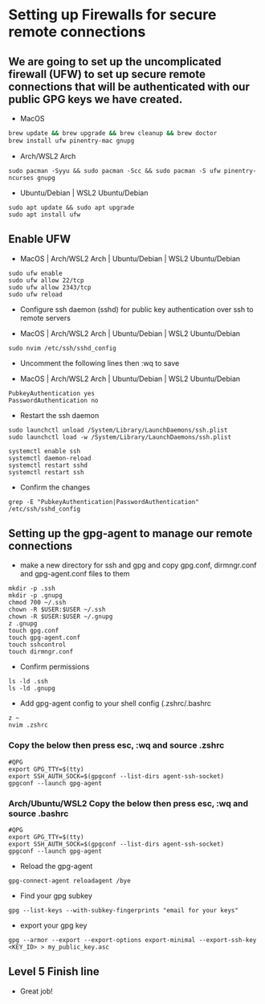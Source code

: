# Setting up Firewalls for secure remote connections

## We are going to set up the uncomplicated firewall (UFW) to set up secure remote connections that will be authenticated with our public GPG keys we have created. 

- MacOS

```zsh
brew update && brew upgrade && brew cleanup && brew doctor
brew install ufw pinentry-mac gnupg
```

- Arch/WSL2 Arch

```Arch/WSL2 Arch
sudo pacman -Syyu && sudo pacman -Scc && sudo pacman -S ufw pinentry-ncurses gnupg
```

- Ubuntu/Debian | WSL2 Ubuntu/Debian

```Ubuntu/Debian | WSL2 Ubuntu/Debian
sudo apt update && sudo apt upgrade 
sudo apt install ufw
```

## Enable UFW

- MacOS | Arch/WSL2 Arch | Ubuntu/Debian | WSL2 Ubuntu/Debian
```MacOS | Arch/WSL2 Arch | Ubuntu/Debian | WSL2 Ubuntu/Debian
sudo ufw enable
sudo ufw allow 22/tcp
sudo ufw allow 2343/tcp
sudo ufw reload
```

- Configure ssh daemon (sshd) for public key authentication over ssh to remote servers

- MacOS | Arch/WSL2 Arch | Ubuntu/Debian | WSL2 Ubuntu/Debian

```MacOS | Arch/WSL2 Arch | Ubuntu/Debian | WSL2 Ubuntu/Debian
sudo nvim /etc/ssh/sshd_config
```

- Uncomment the following lines then :wq to save

- MacOS | Arch/WSL2 Arch | Ubuntu/Debian | WSL2 Ubuntu/Debian

```MacOS | Arch/WSL2 Arch | Ubuntu/Debian | WSL2 Ubuntu/Debian
PubkeyAuthentication yes
PasswordAuthentication no
```

- Restart the ssh daemon

```MacOS
sudo launchctl unload /System/Library/LaunchDaemons/ssh.plist
sudo launchctl load -w /System/Library/LaunchDaemons/ssh.plist
```

```Arch/WSL2 Arch | Ubuntu/Debian | WSL2 Ubuntu/Debian
systemctl enable ssh
systemctl daemon-reload
systemctl restart sshd
systemctl restart ssh
```

- Confirm the changes

```MacOS | Arch/WSL2 Arch | Ubuntu/Debian | WSL2 Ubuntu/Debian
grep -E "PubkeyAuthentication|PasswordAuthentication" /etc/ssh/sshd_config
```

## Setting up the gpg-agent to manage our remote connections

- make a new directory for ssh and gpg and copy gpg.conf, dirmngr.conf and gpg-agent.conf files to them

```MacOS | Arch/WSL2 Arch | Ubuntu/Debian | WSL2 Ubuntu/Debian
mkdir -p .ssh
mkdir -p .gnupg
chmod 700 ~/.ssh
chown -R $USER:$USER ~/.ssh
chown -R $USER:$USER ~/.gnupg
z .gnupg
touch gpg.conf
touch gpg-agent.conf
touch sshcontrol
touch dirmngr.conf
```

- Confirm permissions

```MacOS | Arch/WSL2 Arch | Ubuntu/Debian | WSL2 Ubuntu/Debian
ls -ld .ssh
ls -ld .gnupg
```

- Add gpg-agent config to your shell config (.zshrc/.bashrc

```MacOS
z ~
nvim .zshrc
```

### Copy the below then press esc, :wq and source .zshrc

```MacOS
#QPG
export GPG_TTY=$(tty)
export SSH_AUTH_SOCK=$(gpgconf --list-dirs agent-ssh-socket)
gpgconf --launch gpg-agent
```

### Arch/Ubuntu/WSL2 Copy the below then press esc, :wq and source .bashrc

```Arch/WSL2 Arch | WSL2 | Linux
#QPG
export GPG_TTY=$(tty)
export SSH_AUTH_SOCK=$(gpgconf --list-dirs agent-ssh-socket)
gpgconf --launch gpg-agent
```

- Reload the gpg-agent

```Arch/WSL2 Arch | WSL2 | Linux
gpg-connect-agent reloadagent /bye
```

- Find your gpg subkey

```Arch/WSL2 Arch | WSL2 | Linux
gpg --list-keys --with-subkey-fingerprints "email for your keys"
```

- export your gpg key

```Arch/WSL2 Arch | WSL2 | Linux
gpg --armor --export --export-options export-minimal --export-ssh-key <KEY_ID> > my_public_key.asc
```

## Level 5 Finish line

- Great job!
